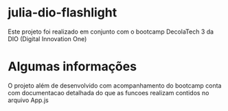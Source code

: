 # julia-dio-flashlight
Este projeto foi realizado em conjunto com o bootcamp DecolaTech 3 da DIO (Digital Innovation One)

# Algumas informações
O projeto além de desenvolvido com acompanhamento do bootcamp conta com documentacao detalhada do que as funcoes realizam contidos no arquivo App.js


